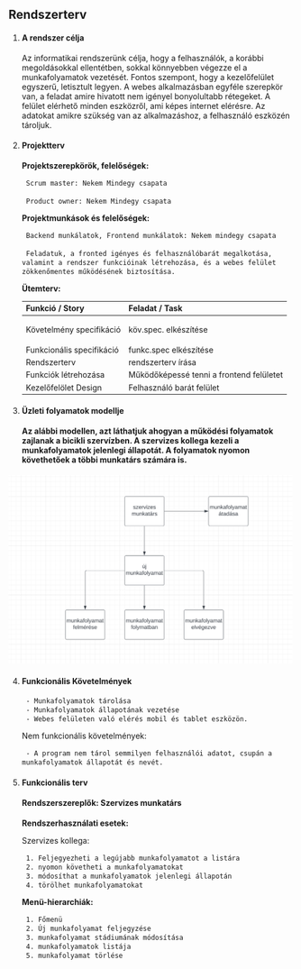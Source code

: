 ## Rendszerterv

1. #### A rendszer célja
    Az informatikai rendszerünk célja, hogy a felhasználók, a korábbi megoldásokkal ellentétben, sokkal könnyebben végezze el a munkafolyamatok vezetését. Fontos szempont, hogy a kezelőfelület egyszerű, letisztult legyen. A webes alkalmazásban egyféle szerepkör van, a feladat amire hivatott nem igényel bonyolultabb rétegeket. A felület elérhető minden eszközről, ami képes internet elérésre. Az adatokat amikre szükség van az alkalmazáshoz, a felhasználó eszközén tároljuk.

2. #### Projektterv
    **Projektszerepkörök, felelőségek:**

        Scrum master: Nekem Mindegy csapata

        Product owner: Nekem Mindegy csapata

    **Projektmunkások és felelőségek:**

        Backend munkálatok, Frontend munkálatok: Nekem mindegy csapata

        Feladatuk, a fronted igényes és felhasználóbarát megalkotása, valamint a rendszer funkcióinak létrehozása, és a webes felület zökkenőmentes működésének biztosítása.

    **Ütemterv:**


    |**Funkció / Story**|**Feladat / Task**|
    | :- | :- |
    |Követelmény specifikáció|<p>köv.spec. elkészítése</p><p></p>|
    |Funkcionális specifikáció|funkc.spec elkészítése|
    |Rendszerterv|rendszerterv írása|
    |Funkciók létrehozása|Működőképessé tenni a frontend felületet|
    |Kezelőfelölet Design|Felhasználó barát felület|


3. #### Üzleti folyamatok modellje
    #### Az alábbi modellen, azt láthatjuk ahogyan a működési folyamatok zajlanak a bicikli szervízben. A szervizes kollega kezeli a munkafolyamatok jelenlegi állapotát. A folyamatok nyomon követhetőek a többi munkatárs számára is.
![](model.png)

4. #### Funkcionális Követelmények
        - Munkafolyamatok tárolása
        - Munkafolyamatok állapotának vezetése
        - Webes felületen való elérés mobil és tablet eszközön.

    Nem funkcionális követelmények:

        - A program nem tárol semmilyen felhasználói adatot, csupán a munkafolyamatok állapotát és nevét.


5. #### Funkcionális terv
    #### **Rendszerszereplők**:   Szervizes munkatárs
    **Rendszerhasználati esetek:**

    Szervizes kollega:

        1. Feljegyezheti a legújabb munkafolyamatot a listára
        2. nyomon követheti a munkafolyamatokat
        3. módosíthat a munkafolyamatok jelenlegi állapotán
        4. törölhet munkafolyamatokat


    **Menü-hierarchiák:**

        1. Főmenü
        2. Új munkafolyamat feljegyzése
        3. munkafolyamat stádiumának módosítása
        4. munkafolyamatok listája
        5. munkafolyamat törlése

